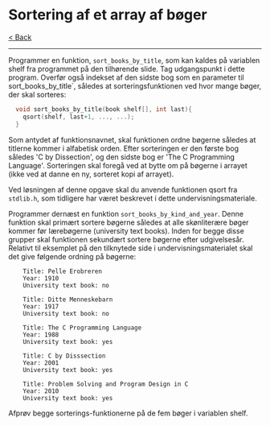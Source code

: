 # Sortering af et array af bøger

[< Back](../README.md)

---

Programmer en funktion, `sort_books_by_title`, som kan kaldes på variablen shelf fra programmet på den tilhørende slide. Tag udgangspunkt i dette program. Overfør også indekset af den sidste bog som en parameter til sort_books_by_title`, således at sorteringsfunktionen ved hvor mange bøger, der skal sorteres:

```c
  void sort_books_by_title(book shelf[], int last){
    qsort(shelf, last+1, ..., ...);
  }
```

Som antydet af funktionsnavnet, skal funktionen ordne bøgerne således at titlerne kommer i alfabetisk orden. Efter sorteringen er den første bog således 'C by Dissection', og den sidste bog er 'The C Programming Language'. Sorteringen skal foregå ved at bytte om på bøgerne i arrayet (ikke ved at danne en ny, sorteret kopi af arrayet).

Ved løsningen af denne opgave skal du anvende funktionen qsort fra `stdlib.h`, som tidligere har været beskrevet i dette undervisningsmateriale.

Programmer dernæst en funktion `sort_books_by_kind_and_year`. Denne funktion skal primært sortere bøgerne således at alle skønliterære bøger kommer før lærebøgerne (university text books). Inden for begge disse grupper skal funktionen sekundært sortere bøgerne efter udgivelsesår. Relativt til eksemplet på den tilknytede side i undervisningsmaterialet skal det give følgende ordning på bøgerne:

```console
    Title: Pelle Erobreren
    Year: 1910
    University text book: no

    Title: Ditte Menneskebarn
    Year: 1917
    University text book: no

    Title: The C Programming Language
    Year: 1988
    University text book: yes

    Title: C by Disssection
    Year: 2001
    University text book: yes

    Title: Problem Solving and Program Design in C
    Year: 2010
    University text book: yes
```

Afprøv begge sorterings-funktionerne på de fem bøger i variablen shelf.
